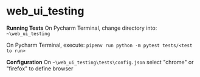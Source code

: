 # web_ui_testing

**Running Tests**
On Pycharm Terminal, change directory into:
`~\web_ui_testing`

On Pycharm Terminal, execute:
`pipenv run python -m pytest tests/<test to run>`

**Configuration**
On `~\web_ui_testing\tests\config.json` select "chrome" or "firefox" to define browser